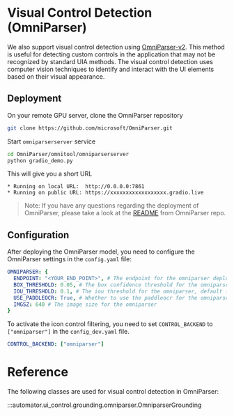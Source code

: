 # Visual Control Detection (OmniParser)

We also support visual control detection using [OmniParser-v2](https://github.com/microsoft/OmniParser). This method is useful for detecting custom controls in the application that may not be recognized by standard UIA methods. The visual control detection uses computer vision techniques to identify and interact with the UI elements based on their visual appearance.


## Deployment

On your remote GPU server, clone the OmniParser repository
```bash
git clone https://github.com/microsoft/OmniParser.git
```

Start `omniparserserver` service
```bash
cd OmniParser/omnitool/omniparserserver
python gradio_demo.py
```

This will give you a short URL
```
* Running on local URL:  http://0.0.0.0:7861
* Running on public URL: https://xxxxxxxxxxxxxxxxxx.gradio.live
```

> Note: If you have any questions regarding the deployment of OmniParser, please take a look at the [README](https://github.com/microsoft/OmniParser/tree/master/omnitool) from OmniParser repo.

## Configuration

After deploying the OmniParser model, you need to configure the OmniParser settings in the `config.yaml` file:

```yaml
OMNIPARSER: {
  ENDPOINT: "<YOUR_END_POINT>", # The endpoint for the omniparser deployment
  BOX_THRESHOLD: 0.05, # The box confidence threshold for the omniparser, default is 0.05
  IOU_THRESHOLD: 0.1, # The iou threshold for the omniparser, default is 0.1
  USE_PADDLEOCR: True, # Whether to use the paddleocr for the omniparser
  IMGSZ: 640 # The image size for the omniparser
}
```

To activate the icon control filtering, you need to set `CONTROL_BACKEND` to `["omniparser"]` in the `config_dev.yaml` file.

```yaml
CONTROL_BACKEND: ["omniparser"]
```


# Reference
The following classes are used for visual control detection in OmniParser:


:::automator.ui_control.grounding.omniparser.OmniparserGrounding